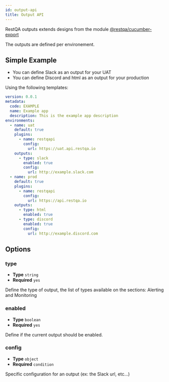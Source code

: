 ```yaml
---
id: output-api
title: Output API
---
```


RestQA outputs extends designs from the module [@restqa/cucumber-export](https://github.com/restqa/cucumber-export)

The outputs are defined per environement.


## Simple Example

* You can define Slack as an output for your UAT
* You can define Discord and html as an output for your production

Using the following templates:

```yaml {14-17,25-30}
version: 0.0.1
metadata:
  code: EXAMPLE
  name: Example app
  description: This is the example app description
environments:
  - name: uat
    default: true
    plugins:
      - name: restqapi
        config:
          url: https://uat.api.restqa.io
    outputs:
      - type: slack
        enabled: true
        config: 
          url: http://example.slack.com
  - name: prod
    default: true
    plugins:
      - name: restqapi
        config:
          url: https://api.restqa.io
    outputs:
      - type: html
        enabled: true
      - type: discord
        enabled: true
        config: 
          url: http://example.discord.com
```

## Options

### type

* **Type** `string`
* **Required** `yes`

Define the type of output, the list of types available on the sections:  Alerting and Monitoring

### enabled

* **Type** `boolean`
* **Required** `yes`

Define if the current output should be enabled.

### config

* **Type** `object`
* **Required** `condition`

Specific configuration for an output (ex: the Slack url, etc...)

